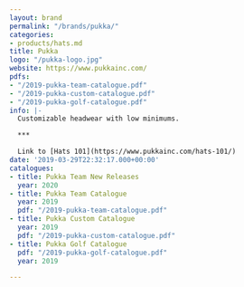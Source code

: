 ```yaml
---
layout: brand
permalink: "/brands/pukka/"
categories:
- products/hats.md
title: Pukka
logo: "/pukka-logo.jpg"
website: https://www.pukkainc.com/
pdfs:
- "/2019-pukka-team-catalogue.pdf"
- "/2019-pukka-custom-catalogue.pdf"
- "/2019-pukka-golf-catalogue.pdf"
info: |-
  Customizable headwear with low minimums.

  ***

  Link to [Hats 101](https://www.pukkainc.com/hats-101/)
date: '2019-03-29T22:32:17.000+00:00'
catalogues:
- title: Pukka Team New Releases
  year: 2020
- title: Pukka Team Catalogue
  year: 2019
  pdf: "/2019-pukka-team-catalogue.pdf"
- title: Pukka Custom Catalogue
  year: 2019
  pdf: "/2019-pukka-custom-catalogue.pdf"
- title: Pukka Golf Catalogue
  pdf: "/2019-pukka-golf-catalogue.pdf"
  year: 2019

---
```

